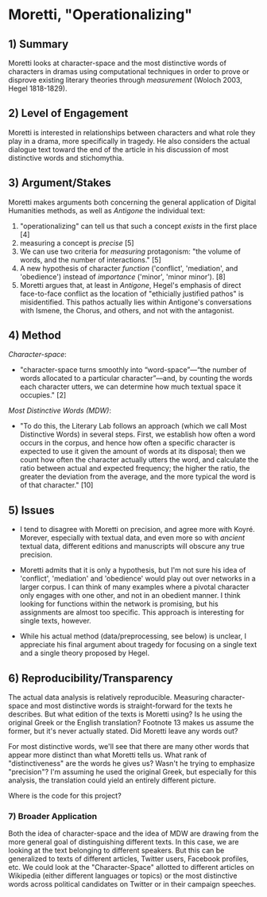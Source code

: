# Moretti, "Operationalizing"

## 1) Summary

Moretti looks at character-space and the most distinctive words of characters in dramas using computational techniques in order to prove or disprove existing literary theories through *measurement* (Woloch 2003, Hegel 1818-1829).

## 2) Level of Engagement

Moretti is interested in relationships between characters and what role they play in a drama, more specifically in tragedy. He also considers the actual dialogue text toward the end of the article in his discussion of most distinctive words and stichomythia.

## 3) Argument/Stakes

Moretti makes arguments both concerning the general application of Digital Humanities methods, as well as *Antigone* the individual text:

1. "operationalizing" can tell us that such a concept *exists* in the first place [4]
2. measuring a concept is *precise* [5]
3. We can use two criteria for *measuring* protagonism: "the volume of words, and the number of
interactions." [5]
4. A new hypothesis of character *function* ('conflict', 'mediation', and 'obedience') instead of *importance* ('minor', 'minor minor'). [8]
5. Moretti argues that, at least in *Antigone*, Hegel's emphasis of direct face-to-face conflict as the location of "ethicially justified pathos" is misidentified. This pathos actually lies within Antigone's conversations with Ismene, the Chorus, and others, and not with the antagonist.

## 4) Method

*Character-space*:

- "character-space turns smoothly into “word-space”—“the number of words allocated to a particular character”—and, by counting the words each character utters, we can determine how much textual space it occupies." [2]

*Most Distinctive Words (MDW)*:

- "To do this, the Literary Lab follows an approach (which we call Most Distinctive Words) in several steps. First, we establish how often a word occurs in the corpus, and hence how often a specific character is expected to use it given the amount of words at its disposal; then we count how often the character actually utters the word, and calculate the ratio between actual and expected frequency; the higher the ratio, the greater the deviation from the average, and the more typical the word is of that character." [10]

## 5) Issues

- I tend to disagree with Moretti on precision, and agree more with Koyré. Morever, especially with textual data, and even more so with *ancient* textual data, different editions and manuscripts will obscure any true precision.

- Moretti admits that it is only a hypothesis, but I'm not sure his idea of 'conflict', 'mediation' and 'obedience' would play out over networks in a larger corpus. I can think of many examples where a pivotal character only engages with one other, and not in an obedient manner. I think looking for functions within the network is promising, but his assignments are almost too specific. This approach is interesting for single texts, however.

- While his actual method (data/preprocessing, see below) is unclear, I appreciate his final argument about tragedy for focusing on a single text and a single theory proposed by Hegel.

## 6) Reproducibility/Transparency

The actual data analysis is relatively reproducible. Measuring character-space and most distinctive words is straight-forward for the texts he describes. But what edition of the texts is Moretti using? Is he using the original Greek or the English translation? Footnote 13 makes us assume the former, but it's never actually stated. Did Moretti leave any words out? 

For most distinctive words, we'll see that there are many other words that appear more distinct than what Moretti tells us. What rank of "distinctiveness" are the words he gives us? Wasn't he trying to emphasize "precision"? I'm assuming he used the original Greek, but especially for this analysis, the translation could yield an entirely different picture.

Where is the code for this project?

### 7) Broader Application

Both the idea of character-space and the idea of MDW are drawing from the more general goal of distinguishing different texts. In this case, we are looking at the text belonging to different speakers. But this can be generalized to texts of different articles, Twitter users, Facebook profiles, etc. We could look at the "Character-Space" allotted to different articles on Wikipedia (either different languages or topics) or the most distinctive words across political candidates on Twitter or in their campaign speeches.
